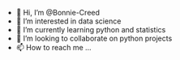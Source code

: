 - 👋 Hi, I’m @Bonnie-Creed
- 👀 I’m interested in data science
- 🌱 I’m currently learning python and statistics
- 💞️ I’m looking to collaborate on python projects
- 📫 How to reach me ...

<!---
Bonnie-Creed/Bonnie-Creed is a ✨ special ✨ repository because its `README.md` (this file) appears on your GitHub profile.
You can click the Preview link to take a look at your changes.
--->
